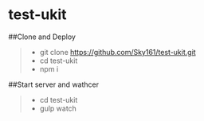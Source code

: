 # test-ukit

##Clone and Deploy
> - git clone https://github.com/Sky161/test-ukit.git
> - cd test-ukit
> - npm i

##Start server and wathcer
> - cd test-ukit
> - gulp watch
